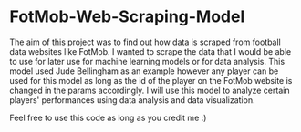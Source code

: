 # FotMob-Web-Scraping-Model
The aim of this project was to find out how data is scraped from football data websites like FotMob. I wanted to scrape the data that I would be able to use for later use for machine learning models 
or for data analysis. This model used Jude Bellingham as an example however any player can be used for this model as long as the id of the player on the FotMob website is changed in the params accordingly.
I will use this model to analyze certain players' performances using data analysis and data visualization. 

Feel free to use this code as long as you credit me :)
